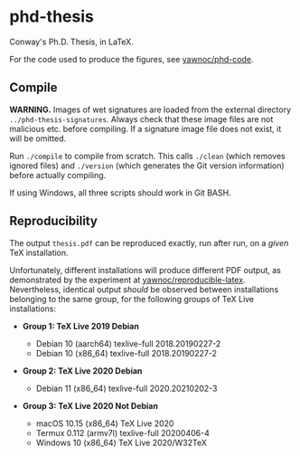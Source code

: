 # phd-thesis

Conway's Ph.D. Thesis, in LaTeX.

For the code used to produce the figures, see [yawnoc/phd-code].

[yawnoc/phd-code]: https://github.com/yawnoc/phd-code


## Compile

**WARNING.**
Images of wet signatures are loaded
from the external directory `../phd-thesis-signatures`.
Always check that these image files are not malicious etc. before compiling.
If a signature image file does not exist, it will be omitted.

Run `./compile` to compile from scratch.
This calls `./clean` (which removes ignored files)
and `./version` (which generates the Git version information)
before actually compiling.

If using Windows, all three scripts should work in Git BASH.


## Reproducibility

The output `thesis.pdf` can be reproduced exactly, run after run,
on a *given* TeX installation.

Unfortunately, different installations will produce different PDF output,
as demonstrated by the experiment at [yawnoc/reproducible-latex].
Nevertheless, identical output *should* be observed
between installations belonging to the same group,
for the following groups of TeX Live installations:

- <b>Group 1: TeX Live 2019 Debian</b>
  * Debian 10 (aarch64) texlive-full 2018.20190227-2
  * Debian 10 (x86_64) texlive-full 2018.20190227-2

- <b>Group 2: TeX Live 2020 Debian</b>
  * Debian 11 (x86_64) texlive-full 2020.20210202-3

- <b>Group 3: TeX Live 2020 Not Debian</b>
  * macOS 10.15 (x86_64) TeX Live 2020
  * Termux 0.112 (armv7l) texlive-full 20200406-4
  * Windows 10 (x86_64) TeX Live 2020/W32TeX

[yawnoc/reproducible-latex]: https://github.com/yawnoc/reproducible-latex


<!--
$ sha256sum CONTINGENCY.txt 
921830e179739e5fcb066affb8c793272984ae541187b9b70491542bff5f82e3  CONTINGENCY.txt
-->
